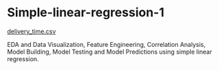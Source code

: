 # Simple-linear-regression-1
[delivery_time.csv](https://github.com/rushikeshw791/Simple-linear-regression-1/files/9693212/delivery_time.csv)


EDA and Data Visualization, Feature Engineering, Correlation Analysis, Model Building, Model Testing and Model Predictions using simple linear regression.

